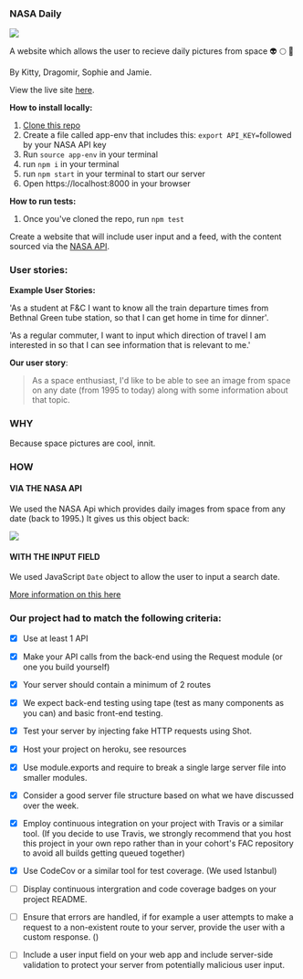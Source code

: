 ### **NASA Daily**
![](https://api.travis-ci.org/fac-12/nasa-daily.svg?branch=master)

A website which allows the user to recieve daily pictures from space :alien: :full_moon: :rocket:

By Kitty, Dragomir, Sophie and Jamie.

View the live site [here](https://nasadaily.herokuapp.com/).

**How to install locally:**
1. [Clone this repo](http://github.com/fac-12/nasa-daily)
2. Create a file called app-env that includes this: `export API_KEY=`followed by your NASA API key 
3. Run `source app-env` in your terminal
4. run `npm i` in your terminal
5. run `npm start` in your terminal to start our server
6. Open https://localhost:8000 in your browser

**How to run tests:**
1. Once you've cloned the repo, run `npm test`



Create a website that will include user input and a feed, with the content sourced via the [NASA API](https://api.nasa.gov/).



### **User stories:**

**Example User Stories:**

'As a student at F&C I want to know all the train departure times from Bethnal Green tube station, so that I can get home in time for dinner'.

'As a regular commuter, I want to input which direction of travel I am interested in so that I can see information that is relevant to me.'

**Our user story**:

> As a space enthusiast, I'd like to be able to see an image from space on any date (from 1995 to today) along with some information about that topic.  


### **WHY**

Because space pictures are cool, innit.


### **HOW**

#### VIA THE NASA API

We used the NASA Api which provides daily images from space from any date (back to 1995.) It gives us this object back:

![](https://i.imgur.com/cml6OsD.png)

#### WITH THE INPUT FIELD

We used JavaScript `Date` object to allow the user to input a search date.

[More information on this here](https://developer.mozilla.org/en-US/docs/Web/JavaScript/Reference/Global_Objects/Date)

### Our project had to match the following criteria:

- [x] Use at least 1 API

- [x] Make your API calls from the back-end using the Request module (or one you build yourself)

- [x] Your server should contain a minimum of 2 routes

- [x] We expect back-end testing using tape (test as many components as you can) and basic front-end testing.

- [x] Test your server by injecting fake HTTP requests using Shot.

- [x] Host your project on heroku, see resources

- [x] Use module.exports and require to break a single large server file into smaller modules.

- [x] Consider a good server file structure based on what we have discussed over the week.

- [x] Employ continuous integration on your project with Travis or a similar tool. (If you decide to use Travis, we strongly recommend that you host this project in your own repo rather than in your cohort's FAC repository to avoid all builds getting queued together)

- [x] Use CodeCov or a similar tool for test coverage. (We used Istanbul)

- [ ] Display continuous intergration and code coverage badges on your project README.

- [ ] Ensure that errors are handled, if for example a user attempts to make a request to a non-existent route to your server, provide the user with a custom response. ()

- [ ] Include a user input field on your web app and include server-side validation to protect your server from potentially malicious user input.
